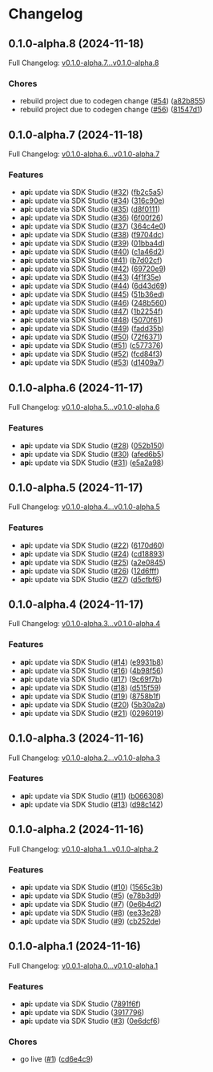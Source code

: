# Changelog

## 0.1.0-alpha.8 (2024-11-18)

Full Changelog: [v0.1.0-alpha.7...v0.1.0-alpha.8](https://github.com/macanderson/tradesignals-python/compare/v0.1.0-alpha.7...v0.1.0-alpha.8)

### Chores

* rebuild project due to codegen change ([#54](https://github.com/macanderson/tradesignals-python/issues/54)) ([a82b855](https://github.com/macanderson/tradesignals-python/commit/a82b8555ed22b6a12c4a6bd01af85366d30938c2))
* rebuild project due to codegen change ([#56](https://github.com/macanderson/tradesignals-python/issues/56)) ([81547d1](https://github.com/macanderson/tradesignals-python/commit/81547d195351b80a2346423f370e19057b0b2718))

## 0.1.0-alpha.7 (2024-11-18)

Full Changelog: [v0.1.0-alpha.6...v0.1.0-alpha.7](https://github.com/macanderson/tradesignals-python/compare/v0.1.0-alpha.6...v0.1.0-alpha.7)

### Features

* **api:** update via SDK Studio ([#32](https://github.com/macanderson/tradesignals-python/issues/32)) ([fb2c5a5](https://github.com/macanderson/tradesignals-python/commit/fb2c5a554710f4d33e8b5cc8a37ceeb88c9ef030))
* **api:** update via SDK Studio ([#34](https://github.com/macanderson/tradesignals-python/issues/34)) ([316c90e](https://github.com/macanderson/tradesignals-python/commit/316c90ed037c3ccaf2989759bb64b43800333a0b))
* **api:** update via SDK Studio ([#35](https://github.com/macanderson/tradesignals-python/issues/35)) ([d8f0111](https://github.com/macanderson/tradesignals-python/commit/d8f01118ac1db89e80fdc9383a294e1ab9fa12dd))
* **api:** update via SDK Studio ([#36](https://github.com/macanderson/tradesignals-python/issues/36)) ([6f00f26](https://github.com/macanderson/tradesignals-python/commit/6f00f2637fb7681c35f310ae2dc7d440e3c9920a))
* **api:** update via SDK Studio ([#37](https://github.com/macanderson/tradesignals-python/issues/37)) ([364c4e0](https://github.com/macanderson/tradesignals-python/commit/364c4e05375594308a9f3214faa807f0141c5aa5))
* **api:** update via SDK Studio ([#38](https://github.com/macanderson/tradesignals-python/issues/38)) ([f9704dc](https://github.com/macanderson/tradesignals-python/commit/f9704dccb322fa80ba79ef53c23a5b1c1bf899df))
* **api:** update via SDK Studio ([#39](https://github.com/macanderson/tradesignals-python/issues/39)) ([01bba4d](https://github.com/macanderson/tradesignals-python/commit/01bba4d6acb82a0d91af0f308ef93fe95dda8c8a))
* **api:** update via SDK Studio ([#40](https://github.com/macanderson/tradesignals-python/issues/40)) ([c1a46d2](https://github.com/macanderson/tradesignals-python/commit/c1a46d2ba80ebff3ec5ff5e7576b2f1ed13e38eb))
* **api:** update via SDK Studio ([#41](https://github.com/macanderson/tradesignals-python/issues/41)) ([b7d02cf](https://github.com/macanderson/tradesignals-python/commit/b7d02cfac28cffd8de9e759c9e4566295707ebcf))
* **api:** update via SDK Studio ([#42](https://github.com/macanderson/tradesignals-python/issues/42)) ([69720e9](https://github.com/macanderson/tradesignals-python/commit/69720e90399a36c580c186c38ebb79d5b32a6b21))
* **api:** update via SDK Studio ([#43](https://github.com/macanderson/tradesignals-python/issues/43)) ([4f1f35e](https://github.com/macanderson/tradesignals-python/commit/4f1f35e2f7d28aec6d62e1c4dc2a586d6b75b067))
* **api:** update via SDK Studio ([#44](https://github.com/macanderson/tradesignals-python/issues/44)) ([6d43d69](https://github.com/macanderson/tradesignals-python/commit/6d43d692befb3c9f2f59cc8a43603fa5c48086be))
* **api:** update via SDK Studio ([#45](https://github.com/macanderson/tradesignals-python/issues/45)) ([51b36ed](https://github.com/macanderson/tradesignals-python/commit/51b36edcc421f8dc12f42d2dabc50ad12d7963c3))
* **api:** update via SDK Studio ([#46](https://github.com/macanderson/tradesignals-python/issues/46)) ([248b560](https://github.com/macanderson/tradesignals-python/commit/248b56099ceb0b0afe13ebe710ab1aeeab4687ed))
* **api:** update via SDK Studio ([#47](https://github.com/macanderson/tradesignals-python/issues/47)) ([1b2254f](https://github.com/macanderson/tradesignals-python/commit/1b2254f973e8d5339ec3bdb96722d60d540ca46d))
* **api:** update via SDK Studio ([#48](https://github.com/macanderson/tradesignals-python/issues/48)) ([5070f61](https://github.com/macanderson/tradesignals-python/commit/5070f619b0caf3c21c09f1d32e60a2703fa0a62c))
* **api:** update via SDK Studio ([#49](https://github.com/macanderson/tradesignals-python/issues/49)) ([fadd35b](https://github.com/macanderson/tradesignals-python/commit/fadd35b6dedbe108ea79845d6f731f4795ffccf0))
* **api:** update via SDK Studio ([#50](https://github.com/macanderson/tradesignals-python/issues/50)) ([72f6371](https://github.com/macanderson/tradesignals-python/commit/72f63712438bd921d2f31e8129fbddab10f27817))
* **api:** update via SDK Studio ([#51](https://github.com/macanderson/tradesignals-python/issues/51)) ([c577376](https://github.com/macanderson/tradesignals-python/commit/c577376ec4cfbac486560ad2ea40a05eca21e158))
* **api:** update via SDK Studio ([#52](https://github.com/macanderson/tradesignals-python/issues/52)) ([fcd84f3](https://github.com/macanderson/tradesignals-python/commit/fcd84f3a01011376c37b52ae1495c7c89852efa3))
* **api:** update via SDK Studio ([#53](https://github.com/macanderson/tradesignals-python/issues/53)) ([d1409a7](https://github.com/macanderson/tradesignals-python/commit/d1409a7f470331808f8260e8356eb496caa56540))

## 0.1.0-alpha.6 (2024-11-17)

Full Changelog: [v0.1.0-alpha.5...v0.1.0-alpha.6](https://github.com/macanderson/tradesignals-python/compare/v0.1.0-alpha.5...v0.1.0-alpha.6)

### Features

* **api:** update via SDK Studio ([#28](https://github.com/macanderson/tradesignals-python/issues/28)) ([052b150](https://github.com/macanderson/tradesignals-python/commit/052b15044d4acb6d5d090b68d29e76608838fa82))
* **api:** update via SDK Studio ([#30](https://github.com/macanderson/tradesignals-python/issues/30)) ([afed6b5](https://github.com/macanderson/tradesignals-python/commit/afed6b5f5175f7cd484451685a0045951eed5726))
* **api:** update via SDK Studio ([#31](https://github.com/macanderson/tradesignals-python/issues/31)) ([e5a2a98](https://github.com/macanderson/tradesignals-python/commit/e5a2a987dc0d02c8528d6e9c75ea5351cc140bda))

## 0.1.0-alpha.5 (2024-11-17)

Full Changelog: [v0.1.0-alpha.4...v0.1.0-alpha.5](https://github.com/macanderson/tradesignals-python/compare/v0.1.0-alpha.4...v0.1.0-alpha.5)

### Features

* **api:** update via SDK Studio ([#22](https://github.com/macanderson/tradesignals-python/issues/22)) ([6170d60](https://github.com/macanderson/tradesignals-python/commit/6170d609f21d24d934dc904325ae429800531dbc))
* **api:** update via SDK Studio ([#24](https://github.com/macanderson/tradesignals-python/issues/24)) ([cd18893](https://github.com/macanderson/tradesignals-python/commit/cd18893aa36da77dfdeb49ee388490f3fc35ee1f))
* **api:** update via SDK Studio ([#25](https://github.com/macanderson/tradesignals-python/issues/25)) ([a2e0845](https://github.com/macanderson/tradesignals-python/commit/a2e084587dd8b26394cd4e4d1ed787a92c854d65))
* **api:** update via SDK Studio ([#26](https://github.com/macanderson/tradesignals-python/issues/26)) ([12d6fff](https://github.com/macanderson/tradesignals-python/commit/12d6fff1cab2724033d17375b2e7076099d95d12))
* **api:** update via SDK Studio ([#27](https://github.com/macanderson/tradesignals-python/issues/27)) ([d5cfbf6](https://github.com/macanderson/tradesignals-python/commit/d5cfbf6b9b450f49dc40fbfa6f653fc26e9faf81))

## 0.1.0-alpha.4 (2024-11-17)

Full Changelog: [v0.1.0-alpha.3...v0.1.0-alpha.4](https://github.com/macanderson/tradesignals-python/compare/v0.1.0-alpha.3...v0.1.0-alpha.4)

### Features

* **api:** update via SDK Studio ([#14](https://github.com/macanderson/tradesignals-python/issues/14)) ([e9931b8](https://github.com/macanderson/tradesignals-python/commit/e9931b81fe1b51fc3b87a4294c7817ff235964a8))
* **api:** update via SDK Studio ([#16](https://github.com/macanderson/tradesignals-python/issues/16)) ([4b98f56](https://github.com/macanderson/tradesignals-python/commit/4b98f56c26d7bbf5c280ad2c49c564432db7c76c))
* **api:** update via SDK Studio ([#17](https://github.com/macanderson/tradesignals-python/issues/17)) ([9c69f7b](https://github.com/macanderson/tradesignals-python/commit/9c69f7bb31c515155be9df1e0cb1b5ad2ca3a9ae))
* **api:** update via SDK Studio ([#18](https://github.com/macanderson/tradesignals-python/issues/18)) ([d515f59](https://github.com/macanderson/tradesignals-python/commit/d515f59cbf87f51869184c272906325f5f341ede))
* **api:** update via SDK Studio ([#19](https://github.com/macanderson/tradesignals-python/issues/19)) ([8758b1f](https://github.com/macanderson/tradesignals-python/commit/8758b1f792438ff98905166dc07cec85828f9d5c))
* **api:** update via SDK Studio ([#20](https://github.com/macanderson/tradesignals-python/issues/20)) ([5b30a2a](https://github.com/macanderson/tradesignals-python/commit/5b30a2a18fd17f93a02f4f195f5cb6fb881e7cae))
* **api:** update via SDK Studio ([#21](https://github.com/macanderson/tradesignals-python/issues/21)) ([0296019](https://github.com/macanderson/tradesignals-python/commit/029601973f8d847128b5e9a4df9eeb21d8409eca))

## 0.1.0-alpha.3 (2024-11-16)

Full Changelog: [v0.1.0-alpha.2...v0.1.0-alpha.3](https://github.com/macanderson/tradesignals-python/compare/v0.1.0-alpha.2...v0.1.0-alpha.3)

### Features

* **api:** update via SDK Studio ([#11](https://github.com/macanderson/tradesignals-python/issues/11)) ([b066308](https://github.com/macanderson/tradesignals-python/commit/b066308ce207a36894b158c314678cf1949bd54d))
* **api:** update via SDK Studio ([#13](https://github.com/macanderson/tradesignals-python/issues/13)) ([d98c142](https://github.com/macanderson/tradesignals-python/commit/d98c142f9191a7bf57b922737e58f37198ea7170))

## 0.1.0-alpha.2 (2024-11-16)

Full Changelog: [v0.1.0-alpha.1...v0.1.0-alpha.2](https://github.com/macanderson/tradesignals-python/compare/v0.1.0-alpha.1...v0.1.0-alpha.2)

### Features

* **api:** update via SDK Studio ([#10](https://github.com/macanderson/tradesignals-python/issues/10)) ([1565c3b](https://github.com/macanderson/tradesignals-python/commit/1565c3b71f5b9f1b3cae7cca039e521ffb28047c))
* **api:** update via SDK Studio ([#5](https://github.com/macanderson/tradesignals-python/issues/5)) ([e78b3d9](https://github.com/macanderson/tradesignals-python/commit/e78b3d95bb0fa4dfda12b05d88585b7805f7d827))
* **api:** update via SDK Studio ([#7](https://github.com/macanderson/tradesignals-python/issues/7)) ([0e6b4d2](https://github.com/macanderson/tradesignals-python/commit/0e6b4d2e804d6fe173e14579db7e4e9cd14aff06))
* **api:** update via SDK Studio ([#8](https://github.com/macanderson/tradesignals-python/issues/8)) ([ee33e28](https://github.com/macanderson/tradesignals-python/commit/ee33e280e967a75dbe507892d66053117a17220e))
* **api:** update via SDK Studio ([#9](https://github.com/macanderson/tradesignals-python/issues/9)) ([cb252de](https://github.com/macanderson/tradesignals-python/commit/cb252de853105f0aa9c098a3d14ac51b02726dd0))

## 0.1.0-alpha.1 (2024-11-16)

Full Changelog: [v0.0.1-alpha.0...v0.1.0-alpha.1](https://github.com/macanderson/tradesignals-python/compare/v0.0.1-alpha.0...v0.1.0-alpha.1)

### Features

* **api:** update via SDK Studio ([7891f6f](https://github.com/macanderson/tradesignals-python/commit/7891f6f3a9055bbc5a5e59b2c68ce9a7945f98bf))
* **api:** update via SDK Studio ([3917796](https://github.com/macanderson/tradesignals-python/commit/39177967966f00037f1134f31cca0551c7f21590))
* **api:** update via SDK Studio ([#3](https://github.com/macanderson/tradesignals-python/issues/3)) ([0e6dcf6](https://github.com/macanderson/tradesignals-python/commit/0e6dcf6c6730b8a603d7ffd9ecc2bdff45bf48c4))


### Chores

* go live ([#1](https://github.com/macanderson/tradesignals-python/issues/1)) ([cd6e4c9](https://github.com/macanderson/tradesignals-python/commit/cd6e4c9312803f19815424753f90452ac6670587))

